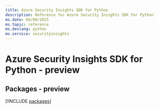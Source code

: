 ```yaml
---
title: Azure Security Insights SDK for Python
description: Reference for Azure Security Insights SDK for Python
ms.date: 04/09/2025
ms.topic: reference
ms.devlang: python
ms.service: securityinsights
---
```

# Azure Security Insights SDK for Python - preview
## Packages - preview
[!INCLUDE [packages](security-insights-index.md)]